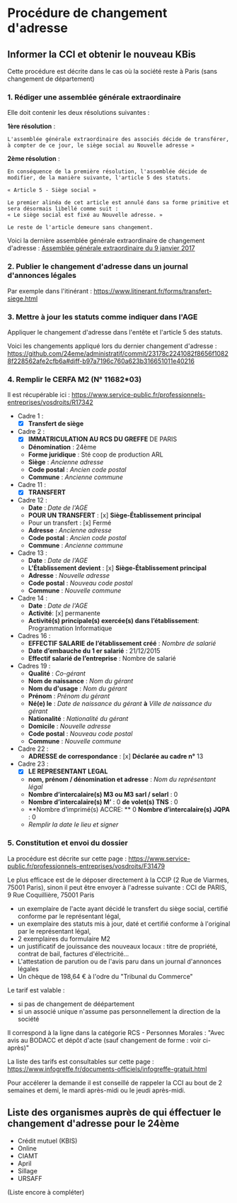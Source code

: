 # Procédure de changement d'adresse

##  Informer la CCI et obtenir le nouveau KBis

Cette procédure est décrite dans le cas où la société reste à Paris (sans changement de département)

### 1. Rédiger une assemblée générale extraordinaire

Elle doit contenir les deux résolutions suivantes :

**1ère résolution** :

    L'assemblée générale extraordinaire des associés décide de transférer, à compter de ce jour, le siège social au Nouvelle adresse »

**2ème résolution** :

    En conséquence de la première résolution, l'assemblée décide de modifier, de la manière suivante, l'article 5 des statuts.

    « Article 5 - Siège social »

    Le premier alinéa de cet article est annulé dans sa forme primitive et sera désormais libellé comme suit :
    « Le siège social est fixé au Nouvelle adresse. »

    Le reste de l'article demeure sans changement.

Voici la dernière assemblée générale extraordinaire de changement d'adresse : [Assemblée générale extraordinaire du 9 janvier 2017](https://github.com/24eme/administratif/blob/master/20170109_assemblee_generale_extraordinaire.md)


### 2. Publier le changement d'adresse dans un journal d'annonces légales

Par exemple dans l'itinérant : https://www.litinerant.fr/forms/transfert-siege.html

### 3. Mettre à jour les statuts comme indiquer dans l'AGE

Appliquer le changement d'adresse dans l'entête et l'article 5 des statuts.

Voici les changements appliqué lors du dernier changement d'adresse : https://github.com/24eme/administratif/commit/23178c2241082f8656f10828f228562afe2cfb6a#diff-b97a7196c760a623b316651011e40216

### 4. Remplir le CERFA M2 (N° 11682*03)

Il est récupérable ici : https://www.service-public.fr/professionnels-entreprises/vosdroits/R17342

* Cadre 1 :
    * [x] **Transfert de siège**
* Cadre 2 :
    * [x] **IMMATRICULATION AU RCS DU GREFFE** DE PARIS
    * **Dénomination** : 24ème
    * **Forme juridique** : Sté coop de production ARL
    * **Siège** : *Ancienne adresse*
    * **Code postal** : *Ancien code postal*
    * **Commune** : *Ancienne commune*
* Cadre 11 :
    * [x] **TRANSFERT**
* Cadre 12 :
    * **Date** : *Date de l'AGE*
    * **POUR UN TRANSFERT** : [x] **Siège-Établissement principal**
    * Pour un transfert : [x] Fermé
    * **Adresse** : *Ancienne adresse*
    * **Code postal** : *Ancien code postal*
    * **Commune** : *Ancienne commune*
* Cadre 13 :
    * **Date** : *Date de l'AGE*
    * **L'Établissement devient** : [x] **Siège-Établissement principal**
    * **Adresse** : *Nouvelle adresse*
    * **Code postal** : *Nouveau code postal*
    * **Commune** : *Nouvelle commune*
* Cadre 14 :
    * **Date** : *Date de l'AGE*
    * **Activité**: [x] permanente
    * **Activité(s) principale(s) exercée(s) dans l’établissement**: Programmation Informatique
* Cadres 16 :
    * **EFFECTIF SALARIE de l’établissement créé** : *Nombre de salarié*
    * **Date d’embauche du 1 er salarié** : 21/12/2015
    * **Effectif salarié de l’entreprise** : Nombre de salarié
* Cadres 19 :
    * **Qualité** : *Co-gérant*
    * **Nom de naissance** : *Nom du gérant*
    * **Nom du d'usage** : *Nom du gérant*
    * **Prénom** : *Prénom du gérant*
    * **Né(e) le** : *Date de naissance du gérant* **à** *Ville de naissance du gérant*
    * **Nationalité** : *Nationalité du gérant*
    * **Domicile** : *Nouvelle adresse*
    * **Code postal** : *Nouveau code postal*
    * **Commune** : *Nouvelle commune*
* Cadre 22 :
    * **ADRESSE de correspondance** : [x] **Déclarée au cadre n°** 13
* Cadre 23 :
    * [x] **LE REPRESENTANT LEGAL**
    * **nom, prénom / dénomination et adresse** : *Nom du représentant légal*
    * **Nombre d’intercalaire(s) M3 ou M3 sarl / selarl** : 0
    * **Nombre d’intercalaire(s) M’** : 0 **de volet(s) TNS** : 0
    * **Nombre d’imprimé(s) ACCRE: ** 0 **Nombre d’intercalaire(s) JQPA** : 0
    * *Remplir la date le lieu et signer*

### 5. Constitution et envoi du dossier

La procédure est décrite sur cette page : https://www.service-public.fr/professionnels-entreprises/vosdroits/F31479

Le plus efficace est de le déposer directement à la CCIP (2 Rue de Viarmes, 75001 Paris), sinon il peut être envoyer à l'adresse suivante : CCI de PARIS, 9 Rue Coquillière, 75001 Paris

* un exemplaire de l'acte ayant décidé le transfert du siège social, certifié conforme par le représentant légal,
* un exemplaire des statuts mis à jour, daté et certifié conforme à l'original par le représentant légal,
* 2 exemplaires du formulaire M2
* un justificatif de jouissance des nouveaux locaux : titre de propriété, contrat de bail, factures d'électricité...
* L'attestation de parution ou de l'avis paru dans un journal d'annonces légales
* Un chèque de 198,64 € à l'odre du "Tribunal du Commerce"

Le tarif est valable :
* si pas de changement de déépartement
* si un associé unique n'assume pas personnellement la direction de la société

Il correspond à la ligne dans la catégorie RCS - Personnes Morales : "Avec avis au BODACC et dépôt d'acte (sauf changement de forme : voir ci-après)"

La liste des tarifs est consultables sur cette page : https://www.infogreffe.fr/documents-officiels/infogreffe-gratuit.html

Pour accélerer la demande il est conseillé de rappeler la CCI au bout de 2 semaines et demi, le mardi après-midi ou le jeudi après-midi.

## Liste des organismes auprès de qui éffectuer le changement d'adresse pour le 24ème

* Crédit mutuel (KBIS)
* Online
* CIAMT
* April
* Sillage
* URSAFF

(Liste encore à compléter)
